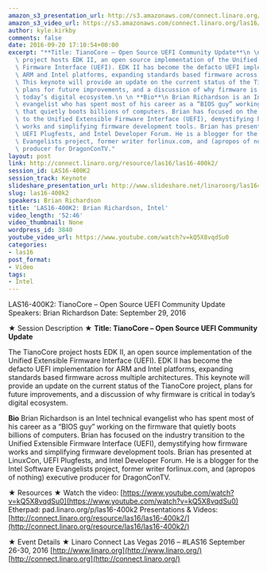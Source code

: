 ```yaml
---
amazon_s3_presentation_url: http://s3.amazonaws.com/connect.linaro.org/las16/Presentations/Thursday/LAS16-400K2%20-%20tianocore%20linaro%20connect%202016.pdf
amazon_s3_video_url: https://s3.amazonaws.com/connect.linaro.org/las16/Videos/Thursday/LAS16-400K2-%20Keynote-TianoCore%20Open%20Source%20UEFI%20Community%20Update.mp4
author: kyle.kirkby
comments: false
date: 2016-09-20 17:10:54+00:00
excerpt: "**Title: TianoCore – Open Source UEFI Community Update**\n \n The TianoCore\
  \ project hosts EDK II, an open source implementation of the Unified Extensible\
  \ Firmware Interface (UEFI). EDK II has become the defacto UEFI implementation for\
  \ ARM and Intel platforms, expanding standards based firmware across multiple architectures.\
  \ This keynote will provide an update on the current status of the TianoCore project,\
  \ plans for future improvements, and a discussion of why firmware is critical in\
  \ today’s digital ecosystem.\n \n **Bio**\n Brian Richardson is an Intel technical\
  \ evangelist who has spent most of his career as a “BIOS guy” working on the firmware\
  \ that quietly boots billions of computers. Brian has focused on the industry transition\
  \ to the Unified Extensible Firmware Interface (UEFI), demystifying how firmware\
  \ works and simplifying firmware development tools. Brian has presented at LinuxCon,\
  \ UEFI Plugfests, and Intel Developer Forum. He is a blogger for the Intel Software\
  \ Evangelists project, former writer forlinux.com, and (apropos of nothing) executive\
  \ producer for DragonConTV."
layout: post
link: http://connect.linaro.org/resource/las16/las16-400k2/
session_id: LAS16-400K2
session_track: Keynote
slideshare_presentation_url: http://www.slideshare.net/linaroorg/las16400k2-tianocore-open-source-uefi-community-update
slug: las16-400k2
speakers: Brian Richardson
title: 'LAS16-400K2: Brian Richardson, Intel'
video_length: '52:46'
video_thumbnail: None
wordpress_id: 3840
youtube_video_url: https://www.youtube.com/watch?v=kQ5X8vqdSu0
categories:
- las16
post_format:
- Video
tags:
- Intel
---
```


LAS16-400K2: TianoCore – Open Source UEFI Community Update
Speakers: Brian Richardson
Date: September 29, 2016

★ Session Description ★
**Title: TianoCore – Open Source UEFI Community Update**

The TianoCore project hosts EDK II, an open source implementation of the Unified Extensible Firmware Interface (UEFI). EDK II has become the defacto UEFI implementation for ARM and Intel platforms, expanding standards based firmware across multiple architectures. This keynote will provide an update on the current status of the TianoCore project, plans for future improvements, and a discussion of why firmware is critical in today’s digital ecosystem.

**Bio**
Brian Richardson is an Intel technical evangelist who has spent most of his career as a “BIOS guy” working on the firmware that quietly boots billions of computers. Brian has focused on the industry transition to the Unified Extensible Firmware Interface (UEFI), demystifying how firmware works and simplifying firmware development tools. Brian has presented at LinuxCon, UEFI Plugfests, and Intel Developer Forum. He is a blogger for the Intel Software Evangelists project, former writer forlinux.com, and (apropos of nothing) executive producer for DragonConTV.

★ Resources ★
Watch the video: [https://www.youtube.com/watch?v=kQ5X8vqdSu0](https://www.youtube.com/watch?v=kQ5X8vqdSu0)
Etherpad: pad.linaro.org/p/las16-400k2
Presentations & Videos: [http://connect.linaro.org/resource/las16/las16-400k2/](http://connect.linaro.org/resource/las16/las16-400k2/)

★ Event Details ★
Linaro Connect Las Vegas 2016 – #LAS16
September 26-30, 2016
[http://www.linaro.org](http://www.linaro.org/)
[http://connect.linaro.org](http://connect.linaro.org/)
